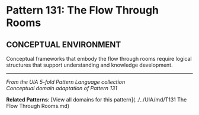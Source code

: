 # Pattern 131: The Flow Through Rooms

## CONCEPTUAL ENVIRONMENT

Conceptual frameworks that embody the flow through rooms require logical structures that support understanding and knowledge development.

---

*From the UIA 5-fold Pattern Language collection*  
*Conceptual domain adaptation of Pattern 131*

**Related Patterns**: [View all domains for this pattern](../../UIA/md/T131 The Flow Through Rooms.md)